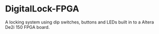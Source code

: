 # DigitalLock-FPGA
A locking system using dip switches, buttons and LEDs built in to a Altera De2i 150 FPGA board.
